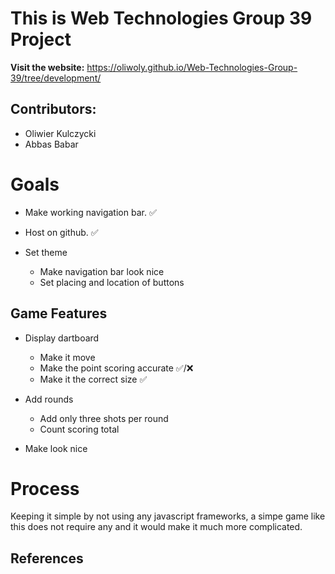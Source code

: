 # This is Web Technologies Group 39 Project

**Visit the website:**
https://oliwoly.github.io/Web-Technologies-Group-39/tree/development/

## Contributors:
- Oliwier Kulczycki
- Abbas Babar

# Goals
- Make working navigation bar. ✅
- Host on github. ✅

- Set theme
    - Make navigation bar look nice
    - Set placing and location of buttons

## Game Features
- Display dartboard
    - Make it move
    - Make the point scoring accurate ✅/❌
    - Make it the correct size ✅

- Add rounds
    - Add only three shots per round
    - Count scoring total

- Make look nice 

# Process
Keeping it simple by not using any javascript frameworks, a simpe game like this does not require any and it would make it much more complicated.

## References
